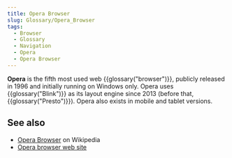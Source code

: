 ```yaml
---
title: Opera Browser
slug: Glossary/Opera_Browser
tags:
  - Browser
  - Glossary
  - Navigation
  - Opera
  - Opera Browser
---
```


**Opera** is the fifth most used web {{glossary("browser")}}, publicly released in 1996 and initially running on Windows only. Opera uses {{glossary("Blink")}} as its layout engine since 2013 (before that, {{glossary("Presto")}}). Opera also exists in mobile and tablet versions.

## See also

- [Opera Browser](https://en.wikipedia.org/wiki/Opera_Browser) on Wikipedia
- [Opera browser web site](https://www.opera.com/)
